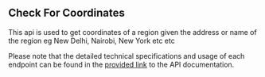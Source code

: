 ## Check For Coordinates
This api is used to get coordinates of a region given the address or name of the region eg  New Delhi, Nairobi, New York etc etc

Please note that the detailed technical specifications and usage of each endpoint can be found in the [provided link](https://documenter.getpostman.com/view/25619963/2s93sdaCaB) to the API documentation.


